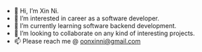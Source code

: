 - 👋 Hi, I’m Xin Ni.
- 👀 I’m interested in career as a software developer.
- 🌱 I’m currently learning software backend development.
- 💞️ I’m looking to collaborate on any kind of interesting projects.
- 📫 Please reach me @ oonxinni@gmail.com

<!---
xinni711/xinni711 is a ✨ special ✨ repository because its `README.md` (this file) appears on your GitHub profile.
You can click the Preview link to take a look at your changes.
--->
